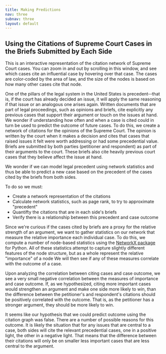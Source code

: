 ```yaml
---
title: Making Predictions
nav: three
subnav: three
layout: default
---
```


## Using the Citations of Supreme Court Cases in the Briefs Submitted by Each Side

<div id="sigma-example-parent" class="sigma-parent">
	<div class="sigma-expand" id="sigma-example"></div>
</div>

This is an interactive representation of the citation network of Supreme Court cases. You can zoom in and out  by scrolling in this window, and see which cases cite an influential case by hovering over that case. The cases are color-coded by the area of law, and the size of the nodes is based on how many other cases cite that node.

One of the pillars of the legal system in the United States is precedent--that is, if the court has already decided an issue, it will apply the same reasoning if that issue or an analogous one arises again. Written documents that are part of legal proceedings, such as opinions and briefs, cite explicitly any previous cases that support their argument or touch on the issues at hand. We wonder if understanding how often and when a case is cited could in turn be used to predict the outcome of future cases. To do this, we create a network of citations for the opinions of the Supreme Court. The opinion is written by the court when it makes a decision and cites that cases that raised issues it felt were worth addressing or had some precedential value. Briefs are submitted by both parties (petitioner and respondent) as part of their arguments to the court. These briefs also cite heavily previous court cases that they believe affect the issue at hand.

We wonder if we can model legal precedent using network statistics and thus be able to predict a new case based on the precedent of the cases cited by the briefs from both sides.

To do so we must:

- Create a network representation of the citations
- Calculate network statistics, such as page rank, to try to approximate "precedent"
- Quantifty the citations that are in each side's briefs
- Verify there is a relationship between this precedent and case outcome

Since we're curious if the cases cited by briefs are a proxy for the relative strength of an argument, we want to gather statistics on our network that measure the relative importance each individual case. To do this, we compute a number of node-based statistics using the [NetworkX package](http://networkx.github.io/) for Python. All of these statistics attempt to capture slightly different features of the node structure, but as a whole represent the relative "importance" of a node We will then see if any of these measures correlate with the outcome of a case.

Upon analyzing the correlation between citing cases and case outcome, we see a very small negative correlation between the measures of importance and case outcome. If, as we hypothesized, citing more important cases would strengthen an argument and make one side more likely to win, than the difference between the petitioner's and respondent's citations should be positively correlated with the outcome. That is, as the petitioner has a stronger argument, they should be more likely to win.

It seems like our hypothesis that we could predict outcome using the citation graph was false. There are a number of possible reasons for this outcome. It is likely the situation that for any issues that are central to a case, both sides will cite the relevant precedential cases, one in a positive light, the other in a negative light. That means that the difference between their citations will only be on smaller less important cases that are less central to the argument.

